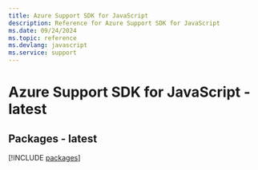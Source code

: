 ```yaml
---
title: Azure Support SDK for JavaScript
description: Reference for Azure Support SDK for JavaScript
ms.date: 09/24/2024
ms.topic: reference
ms.devlang: javascript
ms.service: support
---
```

# Azure Support SDK for JavaScript - latest
## Packages - latest
[!INCLUDE [packages](support-index.md)]